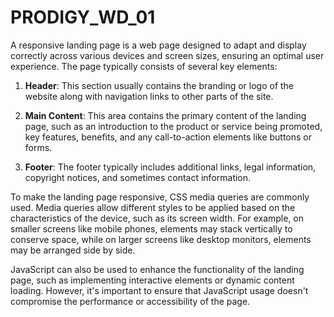 # PRODIGY_WD_01

A responsive landing page is a web page designed to adapt and display correctly across various devices and screen sizes, ensuring an optimal user experience. The page typically consists of several key elements:

1. **Header**: This section usually contains the branding or logo of the website along with navigation links to other parts of the site.

2. **Main Content**: This area contains the primary content of the landing page, such as an introduction to the product or service being promoted, key features, benefits, and any call-to-action elements like buttons or forms.

3. **Footer**: The footer typically includes additional links, legal information, copyright notices, and sometimes contact information.

To make the landing page responsive, CSS media queries are commonly used. Media queries allow different styles to be applied based on the characteristics of the device, such as its screen width. For example, on smaller screens like mobile phones, elements may stack vertically to conserve space, while on larger screens like desktop monitors, elements may be arranged side by side.

JavaScript can also be used to enhance the functionality of the landing page, such as implementing interactive elements or dynamic content loading. However, it's important to ensure that JavaScript usage doesn't compromise the performance or accessibility of the page.
